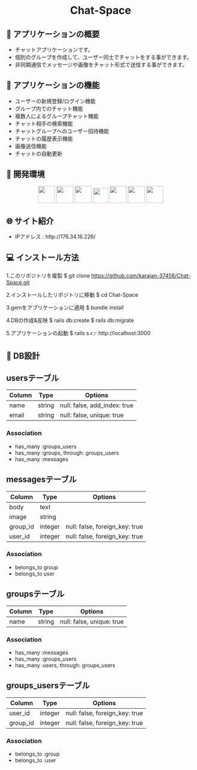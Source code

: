 <h1 align="center">Chat-Space</h1>

## :link: アプリケーションの概要
<ul>
  <li>チャットアプリケーションです。</li>
  <li>個別のグループを作成して、ユーザー同士でチャットをする事ができます。</li>
  <li>非同期通信でメッセージや画像をチャット形式で送信する事ができます。</li>
</ul>

## :link: アプリケーションの機能
<ul>
  <li>ユーザーの新規登録/ログイン機能</li>
  <li>グループ内でのチャット機能</li>
  <li>複数人によるグループチャット機能</li>
  <li>チャット相手の検索機能</li>
  <li>チャットグループへのユーザー招待機能</li>
  <li>チャットの履歴表示機能</li>
  <li>画像送信機能</li>
  <li>チャットの自動更新</li>
</ul>

## :link: 開発環境

<p align="center">
  <a href="https://www.ruby-lang.org/ja/"><img src="https://user-images.githubusercontent.com/39142850/71774533-1ddf1780-2fb4-11ea-8560-753bed352838.png" width="45px;" /></a>
  <a href="https://railsguides.jp/getting_started.html"><img src="https://kuromame-blog.com/wp-content/uploads/rails-768x432.png" height="45px;" /></a>
  <a href="http://haml.info/"><img src="https://user-images.githubusercontent.com/39142850/71774618-b32edb80-2fb5-11ea-9050-d5929a49e9a5.png" height="45px;" /></a>
  <a href="https://sass-lang.com/"><img src="https://upload.wikimedia.org/wikipedia/commons/thumb/9/96/Sass_Logo_Color.svg/144px-Sass_Logo_Color.svg.png" height="40px;" /></a>
  <a href="https://jquery.com/"><img src="https://syncer.jp/storage/web/brand-logos/static/dst/jquery-logo-001.png" height="45px;" /></a>
  <a href="https://github.co.jp/"><img src="https://github.githubassets.com/images/modules/logos_page/GitHub-Mark.png" height="45px;" /></a>
  <a href="https://aws.amazon.com/jp/"><img src="https://d0.awsstatic.com/logos/powered-by-aws.png" height="45px;" /></a>
</p>

## :globe_with_meridians: サイト紹介
<ul>
  <li>IPアドレス : http://176.34.16.226/</li>
</ul>

## :computer: インストール方法
1.このリポジトリを複製
$ git clone https://github.com/karajan-37458/Chat-Space.git

2.インストールしたリポジトリに移動
$ cd Chat-Space

3.gemをアプリケーションに適用
$ bundle install

4.DBの作成&反映
$ rails db:create
$ rails db:migrate

5.アプリケーションの起動
$ rails s
👉 http://localhost:3000

## :link: DB設計

## usersテーブル
|Column|Type|Options|
|------|----|-------|
|name|string|null: false, add_index: true|
|email|string|null: false, unique: true|
### Association
- has_many :groups_users
- has_many :groups, through: groups_users
- has_many :messages


## messagesテーブル
|Column|Type|Options|
|------|----|-------|
|body|text||
|image|string||
|group_id|integer|null: false, foreign_key: true|
|user_id|integer|null: false, foreign_key: true|
### Association
- belongs_to group
- belongs_to user


## groupsテーブル
|Column|Type|Options|
|------|----|-------|
|name|string|null: false, unique: true|
### Association
- has_many :messages
- has_many :groups_users
- has_many :users, through: groups_users


## groups_usersテーブル
|Column|Type|Options|
|------|----|-------|
|user_id|integer|null: false, foreign_key: true|
|group_id|integer|null: false, foreign_key: true|
### Association
- belongs_to :group
- belongs_to :user
